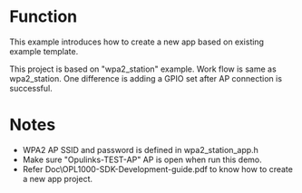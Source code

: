 # Function
This example introduces how to create a new app based on existing example template. 

This project is based on "wpa2_station" example. Work flow is same as  wpa2_station.  One difference is adding a GPIO set after AP connection is successful. 

# Notes
-  WPA2 AP SSID and password is defined in wpa2_station_app.h
-  Make sure  "Opulinks-TEST-AP" AP is open when run this demo.
-  Refer Doc\OPL1000-SDK-Development-guide.pdf to know how to create a new app project. 